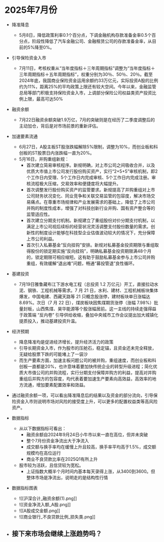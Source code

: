 # 2025年7月份

- 降准降息
	- 5月8日，降低政策利率0.1个百分点，下调金融机构存款准备金率0.5个百分点，阶段性降低了汽车金融公司、金融租赁公司的存款准备金率，从目前的5%降至0%。
- 引导保险资金入市
	- 7月11日，考核权重从“当年度指标＋三年周期指标”调整为“当年度指标＋三年周期指标＋五年周期指标”，权重分别为30％、50％、20％。截至2024年底，我国商业保险资金运用余额约33万亿元，实际投资A股的比例约为11%，距离25%的平均政策上限还有较大空间。今年以来，金融监管总局等部门积极支持保险资金入市，上调部分保险公司权益类资产投资比例上限，最高可达50%
- 融资余额
	- 7月22日融资余额突破1.9万亿，7月的突破则是在经历了二季度调整后的主动加仓，背后是对市场前景的重新评估。
- 加速要素流通
	- 6月27日，A股主板ST股涨跌幅解除5%限制，调整为10%，而创业板和科创板的ST股票日内涨跌幅一直为20%。
	- 5月16日，并购重组新规：
		- 首次建立简易审核程序。新规明确，对上市公司之间吸收合并，以及优质大市值上市公司发行股份购买资产，实行“2+5+5”审核机制，即2个工作日内受理、5个工作日内完成审核、5个工作日内完成注册。审核流程极大压缩，交易效率和便捷度将大幅提升。
		- 首次调整发行股份购买资产的监管要求。新规提高了并购重组对上市公司财务状况变化、同业竞争和关联交易监管的包容度，解决市场交易痛点。在尊重市场规律和产业发展需求的基础上，降低了上市公司并购的制度性成本，增强了对科技创新行业并购、国有资产整合等的监管适应性。
		- 首次建立分期支付机制。新规建立了重组股份对价分期支付机制，以满足上市公司视后续标的经营状况灵活调整支付股份数量的需求。创新性的制度设计能够在科技型企业估值波动较大的情况下，充分保障上市公司利益。
		- 首次引入私募基金“反向挂钩”安排。新规对私募基金投资期限与重组取得股份的锁定期实施“反向挂钩”，明确私募基金投资期限满48个月的，锁定期限可相应缩短。这有助于鼓励私募基金参与上市公司并购重组，有效缓解“退出难”问题，畅通“募投管退”良性循环。
- 基建投资
	- 7月19日雅鲁藏布江下游水电工程（总投资 1.2 万亿元）开工，直接拉动水泥、钢铁、工程机械等需求。7 月 21 日，水利、建材、工程机械板块集体爆发，中国电建、西藏天路等 21 只概念股涨停，建材板块单日涨幅达 8.69%。次日（7 月 22 日），煤炭板块因焦煤期货涨停（涨幅 7.98%）批量封板，山西焦煤、昊华能源等个股涨幅居前。这一主线的持续走强得益于政策端 “反内卷” 引导供给收缩，叠加中央城市工作会议提出加大城镇化提质投入，推动基建投资升温。

- 经济预期
	- 降息降准均是促进经济增长，提升经济活力的政策
	- 引导长期资金入市，作为股市的压舱石，稳定锚，且资金还未完全释放，无疑给股票下跌的可能堵上了一袋沙
	- 而生产要素方面，加速主板问题公司的被并购，重组速度，而创业板和科创板一直都是20%，也许意味着要加快传统企业的转型升级进程；简化优质大市值公司的并购流程，实行分期支付保障并购方的利益，提高对并购重组后并购方的包容度，均代表着要加速生产要素向高效益，高效率的地方流通，增加要素配置效率和效益。
	
- 通过融资余额一项，可以看出降准降息后的结果以及资金的部分流向，引导保险资金入市则说明市场对风险的接受度上升，可以更多的配置权益类等高风险资产。

- 数据指标
	- 从以下数据指标可看出：
		- 融资余额自2024年9月24日小牛市以来一直在高位，但并未突破
		- 整个7月份资金净流出大于净流入
		- 成交额与换手率均在缓慢上升且较高，换手率平均高于1.5%，成交额规模均在高位运行
		- 商业不良贷款比率在2025Q1有所上升
	- 股市较为活跃，且信贷较为宽松。
		- 上证指数大概半个月时间内基本每天录得上涨，从3400到3600。但整体市场是净流出，说明走的是结构性行情
- 数据指标图表
	- ![[沪深合计_融资余额(1).png]]
	- ![[资金净流入额_A股.png]]
	- ![[A股成交金额.png]]
	- ![[商业银行_不良贷款比例_损失类.png]]

- 接下来市场会继续上涨趋势吗？
	- 